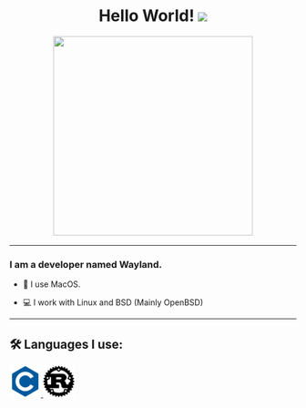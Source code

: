 <div align=center>
<h1>
  Hello World!
  <img src="https://media.giphy.com/media/hvRJCLFzcasrR4ia7z/giphy.gif" width="30px"/>
</h1>

<div align="center">
  <img src="https://media.giphy.com/media/JIX9t2j0ZTN9S/giphy.gif" width="350" height="350"/>
</div>
</div>

---

### I am a developer named Wayland.

- :apple: I use MacOS.

- :computer: I work with Linux and BSD (Mainly OpenBSD)
---

## :hammer_and_wrench: Languages I use:

<a href="https://en.wikipedia.org/wiki/C_(programming_language)">
  <img src="https://github.com/devicons/devicon/blob/master/icons/c/c-plain.svg" width="55" height="55"/>
</a>

<a href="https://www.rust-lang.org/">
  <img src="https://github.com/devicons/devicon/blob/master/icons/rust/rust-plain.svg" width="55" height="55"/>
</a>
